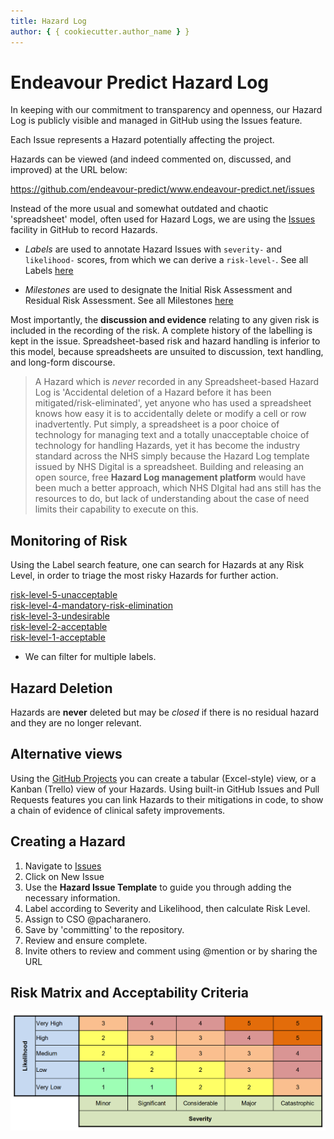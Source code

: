 ```yaml
---
title: Hazard Log
author: { { cookiecutter.author_name } }
---
```


# Endeavour Predict Hazard Log

In keeping with our commitment to transparency and openness, our Hazard Log is publicly visible and managed in GitHub using the Issues feature.

Each Issue represents a Hazard potentially affecting the project.

Hazards can be viewed (and indeed commented on, discussed, and improved) at the URL below:

https://github.com/endeavour-predict/www.endeavour-predict.net/issues

Instead of the more usual and somewhat outdated and chaotic 'spreadsheet' model, often used for Hazard Logs, we are using the [Issues](https://github.com/endeavour-predict/www.endeavour-predict.net/issues/issues) facility in GitHub to record Hazards.

- _Labels_ are used to annotate Hazard Issues with `severity-` and `likelihood-` scores, from which we can derive a `risk-level-`. See all Labels [here](https://github.com/endeavour-predict/www.endeavour-predict.net/issues/labels)

- _Milestones_ are used to designate the Initial Risk Assessment and Residual Risk Assessment. See all Milestones [here](https://github.com/endeavour-predict/www.endeavour-predict.net/issues/milestones)

Most importantly, the **discussion and evidence** relating to any given risk is included in the recording of the risk. A complete history of the labelling is kept in the issue. Spreadsheet-based risk and hazard handling is inferior to this model, because spreadsheets are unsuited to discussion, text handling, and long-form discourse.

> A Hazard which is _never_ recorded in any Spreadsheet-based Hazard Log is 'Accidental deletion of a Hazard before it has been mitigated/risk-eliminated', yet anyone who has used a spreadsheet knows how easy it is to accidentally delete or modify a cell or row inadvertently.
> Put simply, a spreadsheet is a poor choice of technology for managing text and a totally unacceptable choice of technology for handling Hazards, yet it has become the industry standard across the NHS simply because the Hazard Log template issued by NHS Digital is a spreadsheet. Building and releasing an open source, free **Hazard Log management platform** would have been much a better approach, which NHS DIgital had ans still has the resources to do, but lack of understanding about the case of need limits their capability to execute on this.

## Monitoring of Risk

Using the Label search feature, one can search for Hazards at any Risk Level, in order to triage the most risky Hazards for further action.

[risk-level-5-unacceptable](https://github.com/endeavour-predict/www.endeavour-predict.net/issues/labels/risk-level-5-unacceptable)  
[risk-level-4-mandatory-risk-elimination](https://github.com/endeavour-predict/www.endeavour-predict.net/issues/labels/risk-level-4-mandatory-risk-elimination)  
[risk-level-3-undesirable](https://github.com/endeavour-predict/www.endeavour-predict.net/issues/labels/risk-level-3-undesirable)  
[risk-level-2-acceptable](https://github.com/endeavour-predict/www.endeavour-predict.net/issues/labels/risk-level-2-acceptable)  
[risk-level-1-acceptable](https://github.com/endeavour-predict/www.endeavour-predict.net/issues/labels/risk-level-1-acceptable)

- We can filter for multiple labels.

## Hazard Deletion

Hazards are **never** deleted but may be _closed_ if there is no residual hazard and they are no longer relevant.

## Alternative views

Using the [GitHub Projects](hhttps://github.com/endeavour-predict/www.endeavour-predict.net/issues/projects) you can create a tabular (Excel-style) view, or a Kanban (Trello) view of your Hazards. Using built-in GitHub Issues and Pull Requests features you can link Hazards to their mitigations in code, to show a chain of evidence of clinical safety improvements.

## Creating a Hazard

1. Navigate to [Issues](https://github.com/endeavour-predict/www.endeavour-predict.net/issues/issues)
2. Click on New Issue
3. Use the **Hazard Issue Template** to guide you through adding the necessary information.
4. Label according to Severity and Likelihood, then calculate Risk Level.
5. Assign to CSO @pacharanero.
6. Save by 'committing' to the repository.
7. Review and ensure complete.
8. Invite others to review and comment using @mention or by sharing the URL

## Risk Matrix and Acceptability Criteria

![risk-matrix](_assets/_images/risk-matrix.png)